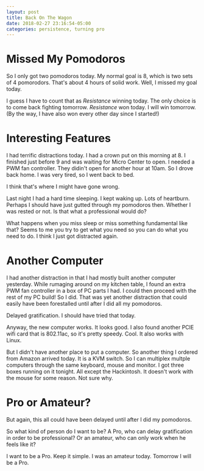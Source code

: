 ```yaml
---
layout: post
title: Back On The Wagon
date: 2018-02-27 23:16:54-05:00
categories: persistence, turning pro
---
```


# Missed My Pomodoros

So I only got two pomodoros today.  My normal goal is 8, which is two sets of 4 pomorodors.  That's about 4 hours of solid work.  Well, I missed my goal today.

I guess I have to count that as _Resistance_ winning today.  The only choice is to come back fighting tomorrow.  _Resistance_ won today.  I will win tomorrow.  (By the way, I have also won every other day since I started!) 

# Interesting Features

I had terrific distractions today.  I had a crown put on this morning at 8.  I finished just before 9 and was waiting for Micro Center to open.  I needed a PWM fan controller.  They didin't open for another hour at 10am.  So I drove back home.  I was very tired, so I went back to bed.

I think that's where I might have gone wrong.  

Last night I had a hard time sleeping.  I kept waking up.  Lots of heartburn.  Perhaps I should have just gutted through my pomodoros then.  Whether I was rested or not.  Is that what a professional would do?  

What happens when you miss sleep or miss something fundamental like that?  Seems to me you try to get what you need so you can do what you need to do.  I think I just got distracted again.

# Another Computer

I had another distraction in that I had mostly built another computer yesterday.  While rumaging around on my kitchen table, I found an extra PWM fan controller in a box of PC parts I had.  I could then proceed with the rest of my PC build!  So I did.  That was yet another distraction that could easily have been forestalled until after I did all my pomodoros.

Delayed gratification.  I should have tried that today.

Anyway, the new computer works.  It looks good.  I also found another PCIE wifi card that is 802.11ac, so it's pretty speedy.  Cool.  It also works with Linux.  

But I didn't have another place to put a computer.  So another thing I ordered from Amazon arrived today.  It is a KVM switch.  So I can multiplex multple computers through the same keyboard, mouse and monitor.  I got three boxes running on it tonight.  All except the Hackintosh.  It doesn't work with the mouse for some reason.  Not sure why.  

# Pro or Amateur?

But again, this all could have been delayed until after I did my pomodoros.

So what kind of person do I want to be?  A Pro, who can delay gratification in order to be professional?  Or an amateur, who can only work when he feels like it?

I want to be a Pro.  Keep it simple.  I was an amateur today.  Tomorrow I will be a Pro.